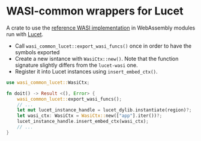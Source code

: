 # WASI-common wrappers for Lucet

A crate to use the [reference WASI implementation](https://github.com/CraneStation/wasi-common/) in WebAssembly modules run with [Lucet](https://github.com/fastly/lucet).

- Call `wasi_common_lucet::export_wasi_funcs()` once in order to have the symbols exported
- Create a new isntance with `WasiCtx::new()`. Note that the function signature slightly differs from the `lucet-wasi` one.
- Register it into Lucet instances using `insert_embed_ctx()`.

```rust
use wasi_common_lucet::WasiCtx;

fn doit() -> Result <(), Error> {
    wasi_common_lucet::export_wasi_funcs();
    // ...
    let mut lucet_instance_handle = lucet_dylib.instantiate(region)?;
    let wasi_ctx: WasiCtx = WasiCtx::new(["app"].iter())?;
    lucet_instance_handle.insert_embed_ctx(wasi_ctx);
    // ...
}
```
